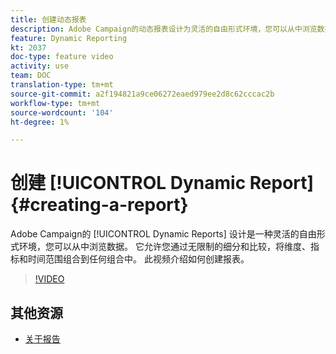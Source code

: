 ```yaml
---
title: 创建动态报表
description: Adobe Campaign的动态报表设计为灵活的自由形式环境，您可以从中浏览数据。 它允许您通过无限制的细分和比较，将维度、指标和时间范围组合到任何组合中。 此视频介绍如何创建报表。
feature: Dynamic Reporting
kt: 2037
doc-type: feature video
activity: use
team: DOC
translation-type: tm+mt
source-git-commit: a2f194821a9ce06272eaed979ee2d8c62cccac2b
workflow-type: tm+mt
source-wordcount: '104'
ht-degree: 1%

---
```



# 创建 [!UICONTROL Dynamic Report]{#creating-a-report}

Adobe Campaign的 [!UICONTROL Dynamic Reports] 设计是一种灵活的自由形式环境，您可以从中浏览数据。 它允许您通过无限制的细分和比较，将维度、指标和时间范围组合到任何组合中。 此视频介绍如何创建报表。

>[!VIDEO](https://video.tv.adobe.com/v/25264/?quality=12)

## 其他资源

* [关于报告](https://docs.adobe.com/content/help/en/campaign-standard/using/reporting/about-reporting/about-dynamic-reports.html)
